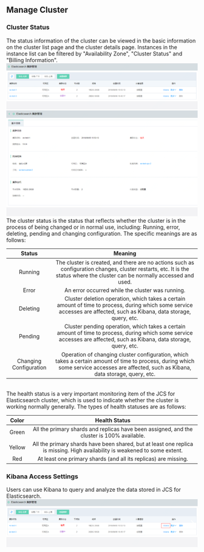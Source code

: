 ## Manage Cluster
### Cluster Status
The status information of the cluster can be viewed in the basic information on the cluster list page and the cluster details page. Instances in the instance list can be filtered by "Availability Zone", "Cluster Status" and "Billing Information".</br>
 ![Query 1](https://github.com/jdcloudcom/cn/blob/Elasticsearch/image/Internet-Middleware/JCS%20for%20Elasticsearch/集群状态-01.png)
 ![Query 1](https://github.com/jdcloudcom/cn/blob/Elasticsearch/image/Internet-Middleware/JCS%20for%20Elasticsearch/集群状态-02.png)
The cluster status is the status that reflects whether the cluster is in the process of being changed or in normal use, including: Running, error, deleting, pending and changing configuration. The specific meanings are as follows:</br>

Status | Meaning
:---: | :---:
Running | The cluster is created, and there are no actions such as configuration changes, cluster restarts, etc. It is the status where the cluster can be normally accessed and used. |
Error | An error occurred while the cluster was running. |
Deleting | Cluster deletion operation, which takes a certain amount of time to process, during which some service accesses are affected, such as Kibana, data storage, query, etc. |
Pending | Cluster pending operation, which takes a certain amount of time to process, during which some service accesses are affected, such as Kibana, data storage, query, etc. |
Changing Configuration| Operation of changing cluster configuration, which takes a certain amount of time to process, during which some service accesses are affected, such as Kibana, data storage, query, etc. |
</br>
The health status is a very important monitoring item of the JCS for Elasticsearch cluster, which is used to indicate whether the cluster is working normally generally. The types of health statuses are as follows:</br>

|Color | Health Status	|
|:--:|:--: |
| Green | All the primary shards and replicas have been assigned, and the cluster is 100% available.	|
| Yellow | All the primary shards have been shared, but at least one replica is missing. High availability is weakened to some extent.	|
| Red | At least one primary shards (and all its replicas) are missing. |
### Kibana Access Settings
Users can use Kibana to query and analyze the data stored in JCS for Elasticsearch.
![Query 1](https://github.com/jdcloudcom/cn/blob/Elasticsearch/image/Internet-Middleware/JCS%20for%20Elasticsearch/kibana访问设置-01.png)
